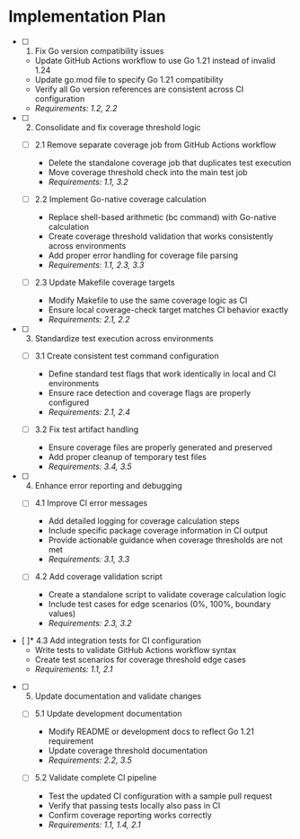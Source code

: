 # Implementation Plan

- [ ] 1. Fix Go version compatibility issues
  - Update GitHub Actions workflow to use Go 1.21 instead of invalid 1.24
  - Update go.mod file to specify Go 1.21 compatibility
  - Verify all Go version references are consistent across CI configuration
  - _Requirements: 1.2, 2.2_

- [ ] 2. Consolidate and fix coverage threshold logic
  - [ ] 2.1 Remove separate coverage job from GitHub Actions workflow
    - Delete the standalone coverage job that duplicates test execution
    - Move coverage threshold check into the main test job
    - _Requirements: 1.1, 3.2_
  
  - [ ] 2.2 Implement Go-native coverage calculation
    - Replace shell-based arithmetic (bc command) with Go-native calculation
    - Create coverage threshold validation that works consistently across environments
    - Add proper error handling for coverage file parsing
    - _Requirements: 1.1, 2.3, 3.3_
  
  - [ ] 2.3 Update Makefile coverage targets
    - Modify Makefile to use the same coverage logic as CI
    - Ensure local coverage-check target matches CI behavior exactly
    - _Requirements: 2.1, 2.2_

- [ ] 3. Standardize test execution across environments
  - [ ] 3.1 Create consistent test command configuration
    - Define standard test flags that work identically in local and CI environments
    - Ensure race detection and coverage flags are properly configured
    - _Requirements: 2.1, 2.4_
  
  - [ ] 3.2 Fix test artifact handling
    - Ensure coverage files are properly generated and preserved
    - Add proper cleanup of temporary test files
    - _Requirements: 3.4, 3.5_

- [ ] 4. Enhance error reporting and debugging
  - [ ] 4.1 Improve CI error messages
    - Add detailed logging for coverage calculation steps
    - Include specific package coverage information in CI output
    - Provide actionable guidance when coverage thresholds are not met
    - _Requirements: 3.1, 3.3_
  
  - [ ] 4.2 Add coverage validation script
    - Create a standalone script to validate coverage calculation logic
    - Include test cases for edge scenarios (0%, 100%, boundary values)
    - _Requirements: 2.3, 3.2_

- [ ]* 4.3 Add integration tests for CI configuration
  - Write tests to validate GitHub Actions workflow syntax
  - Create test scenarios for coverage threshold edge cases
  - _Requirements: 1.1, 2.1_

- [ ] 5. Update documentation and validate changes
  - [ ] 5.1 Update development documentation
    - Modify README or development docs to reflect Go 1.21 requirement
    - Update coverage threshold documentation
    - _Requirements: 2.2, 3.5_
  
  - [ ] 5.2 Validate complete CI pipeline
    - Test the updated CI configuration with a sample pull request
    - Verify that passing tests locally also pass in CI
    - Confirm coverage reporting works correctly
    - _Requirements: 1.1, 1.4, 2.1_